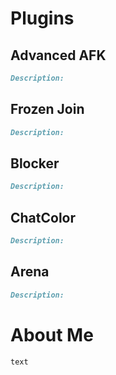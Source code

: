 # Plugins

## Advanced AFK

```markdown
Description:
```

## Frozen Join

```markdown
Description:
```

## Blocker

```markdown
Description:
```

## ChatColor

```markdown
Description:
```

## Arena

```markdown
Description:
```


# About Me

```markdown
text
```
